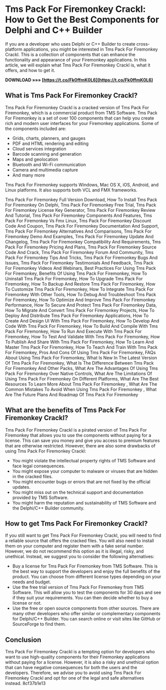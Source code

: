 
 
# Tms Pack For Firemonkey Crackl: How to Get the Best Components for Delphi and C++ Builder
 
If you are a developer who uses Delphi or C++ Builder to create cross-platform applications, you might be interested in Tms Pack For Firemonkey Crackl. This is a collection of components that can enhance the functionality and appearance of your Firemonkey applications. In this article, we will explain what Tms Pack For Firemonkey Crackl is, what it offers, and how to get it.
 
**DOWNLOAD »»» [https://t.co/Fk0ffmK0L6](https://t.co/Fk0ffmK0L6)**


 
## What is Tms Pack For Firemonkey Crackl?
 
Tms Pack For Firemonkey Crackl is a cracked version of Tms Pack For Firemonkey, which is a commercial product from TMS Software. Tms Pack For Firemonkey is a set of over 100 components that can help you create rich and modern user interfaces for your Firemonkey applications. Some of the components included are:
 
- Grids, charts, planners, and gauges
- PDF and HTML rendering and editing
- Cloud services integration
- Barcode scanning and generation
- Maps and geolocation
- Bluetooth and Wi-Fi communication
- Camera and multimedia capture
- And many more

Tms Pack For Firemonkey supports Windows, Mac OS X, iOS, Android, and Linux platforms. It also supports both VCL and FMX frameworks.
 
Tms Pack For Firemonkey Full Version Download,  How To Install Tms Pack For Firemonkey On Delphi,  Tms Pack For Firemonkey Free Trial,  Tms Pack For Firemonkey License Key Generator,  Tms Pack For Firemonkey Review And Tutorial,  Tms Pack For Firemonkey Components And Features,  Tms Pack For Firemonkey Vs Fmx Linux,  Tms Pack For Firemonkey Discount Code And Coupon,  Tms Pack For Firemonkey Documentation And Support,  Tms Pack For Firemonkey Alternatives And Comparisons,  Tms Pack For Firemonkey Demo And Examples,  Tms Pack For Firemonkey Update And Changelog,  Tms Pack For Firemonkey Compatibility And Requirements,  Tms Pack For Firemonkey Pricing And Plans,  Tms Pack For Firemonkey Source Code And Crack,  Tms Pack For Firemonkey Forum And Community,  Tms Pack For Firemonkey Tips And Tricks,  Tms Pack For Firemonkey Bugs And Issues,  Tms Pack For Firemonkey Testimonials And Feedback,  Tms Pack For Firemonkey Videos And Webinars,  Best Practices For Using Tms Pack For Firemonkey,  Benefits Of Using Tms Pack For Firemonkey,  How To Uninstall Tms Pack For Firemonkey,  How To Upgrade Tms Pack For Firemonkey,  How To Backup And Restore Tms Pack For Firemonkey,  How To Customize Tms Pack For Firemonkey,  How To Integrate Tms Pack For Firemonkey With Other Tools,  How To Debug And Troubleshoot Tms Pack For Firemonkey,  How To Optimize And Improve Tms Pack For Firemonkey Performance,  How To Secure And Protect Tms Pack For Firemonkey Data,  How To Migrate And Convert Tms Pack For Firemonkey Projects,  How To Deploy And Distribute Tms Pack For Firemonkey Applications,  How To Create And Design UI With Tms Pack For Firemonkey,  How To Develop And Code With Tms Pack For Firemonkey,  How To Build And Compile With Tms Pack For Firemonkey,  How To Run And Execute With Tms Pack For Firemonkey,  How To Test And Validate With Tms Pack For Firemonkey,  How To Publish And Share With Tms Pack For Firemonkey,  How To Learn And Master Tms Pack For Firemonkey,  How To Teach And Train With Tms Pack For Firemonkey,  Pros And Cons Of Using Tms Pack For Firemonkey,  FAQs About Using Tms Pack For Firemonkey,  What Is New In The Latest Version Of Tms Pack For Firemonkey,  What Is The Difference Between Tms Pack For Firemonkey And Other Packs,  What Are The Advantages Of Using Tms Pack For Firemonkey Over Native Controls,  What Are The Limitations Of Using Tms Pack For Firemonkey On Different Platforms,  What Are The Best Resources To Learn More About Tms Pack For Firemonkey ,  What Are The Common Mistakes To Avoid When Using Tms Pack For Firemonkey ,  What Are The Future Plans And Roadmap Of Tms Pack For Firemonkey
 
## What are the benefits of Tms Pack For Firemonkey Crackl?
 
Tms Pack For Firemonkey Crackl is a pirated version of Tms Pack For Firemonkey that allows you to use the components without paying for a license. This can save you money and give you access to premium features that are otherwise restricted. However, there are also some drawbacks of using Tms Pack For Firemonkey Crackl:

- You might violate the intellectual property rights of TMS Software and face legal consequences.
- You might expose your computer to malware or viruses that are hidden in the cracked files.
- You might encounter bugs or errors that are not fixed by the official updates.
- You might miss out on the technical support and documentation provided by TMS Software.
- You might harm the reputation and sustainability of TMS Software and the Delphi/C++ Builder community.

## How to get Tms Pack For Firemonkey Crackl?
 
If you still want to get Tms Pack For Firemonkey Crackl, you will need to find a reliable source that offers the cracked files. You will also need to install them on your computer and register them with a fake serial number. However, we do not recommend this option as it is illegal, risky, and unethical. Instead, we suggest you to consider the following alternatives:

- Buy a license for Tms Pack For Firemonkey from TMS Software. This is the best way to support the developers and enjoy the full benefits of the product. You can choose from different license types depending on your needs and budget.
- Use the free trial version of Tms Pack For Firemonkey from TMS Software. This will allow you to test the components for 30 days and see if they suit your requirements. You can then decide whether to buy a license or not.
- Use the free or open source components from other sources. There are many other developers who offer similar or complementary components for Delphi/C++ Builder. You can search online or visit sites like GitHub or SourceForge to find them.

## Conclusion
 
Tms Pack For Firemonkey Crackl is a tempting option for developers who want to use high-quality components for their Firemonkey applications without paying for a license. However, it is also a risky and unethical option that can have negative consequences for both the users and the developers. Therefore, we advise you to avoid using Tms Pack For Firemonkey Crackl and opt for one of the legal and safe alternatives instead.
 8cf37b1e13
 
